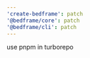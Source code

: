 ```yaml
---
'create-bedframe': patch
'@bedframe/core': patch
'@bedframe/cli': patch
---
```


use pnpm in turborepo
